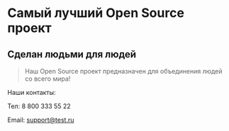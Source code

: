 # Самый лучший Open Source проект

## Сделан людьми для людей

> Наш Open Source проект предназначен для объединения людей со всего мира!

Наши контакты: 

Тел: 8 800 333 55 22

Email: support@test.ru